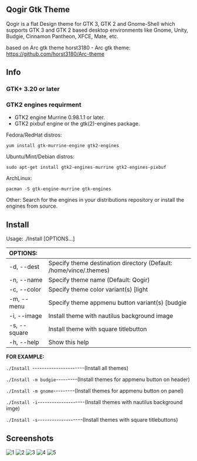 ## Qogir Gtk Theme

Qogir is a flat Design theme for GTK 3, GTK 2 and Gnome-Shell which supports GTK 3 and GTK 2 based desktop environments like Gnome, Unity, Budgie, Cinnamon Pantheon, XFCE, Mate, etc.

based on Arc gtk theme
horst3180 - Arc gtk theme: https://github.com/horst3180/Arc-theme

## Info

### GTK+ 3.20 or later

### GTK2 engines requirment
- GTK2 engine Murrine 0.98.1.1 or later.
- GTK2 pixbuf engine or the gtk(2)-engines package.

Fedora/RedHat distros:

    yum install gtk-murrine-engine gtk2-engines

Ubuntu/Mint/Debian distros:

    sudo apt-get install gtk2-engines-murrine gtk2-engines-pixbuf

ArchLinux:

    pacman -S gtk-engine-murrine gtk-engines

Other:
Search for the engines in your distributions repository or install the engines from source.

## Install

Usage:  ./Install  [OPTIONS...]

|  OPTIONS:    |                                                                                |
|:-------------|:-------------------------------------------------------------------------------|
| -d, --dest   | Specify theme destination directory (Default: /home/vince/.themes)             |
| -n, --name   | Specify theme name (Default: Qogir)                                            |
| -c, --color  | Specify theme color variant(s) [light|dark] (Default: All variants)            |
| -m, --menu   | Specify theme appmenu button variant(s) [budgie|gnome] (Default: All variants) |
| -i, --image  | Install theme with nautilus background image                                   |
| -s, --square | Install theme with square titlebutton                                          |
| -h, --help   | Show this help                                                                 |

**FOR EXAMPLE:**

`./Install `----------------------(Install all themes)

`./Install -m budgie`---------(Install themes for appmenu button on header)

`./Install -m gnome`---------(Install themes for appmenu button on panel)

`./Install -i`--------------------(Install themes with nautilus background imge)

`./Install -s`-------------------(Install themes with square titlebuttons)

## Screenshots
![1](https://github.com/vinceliuice/Qogir-theme/blob/master/screenshots/screenshot01.png?raw=true)
![2](https://github.com/vinceliuice/Qogir-theme/blob/master/screenshots/screenshot02.png?raw=true)
![3](https://github.com/vinceliuice/Qogir-theme/blob/master/screenshots/screenshot03.png?raw=true)
![4](https://github.com/vinceliuice/Qogir-theme/blob/master/screenshots/screenshot04.png?raw=true)
![5](https://github.com/vinceliuice/Qogir-theme/blob/master/screenshots/screenshot05.png?raw=true)
